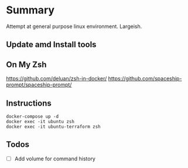 # Summary

Attempt at general purpose linux environment. Largeish.

## Update amd Install tools

## On My Zsh

https://github.com/deluan/zsh-in-docker/
https://github.com/spaceship-prompt/spaceship-prompt/

## Instructions

```
docker-compose up -d
docker exec -it ubuntu zsh
docker exec -it ubuntu-terraform zsh
```
## Todos

- [ ] Add volume for command history